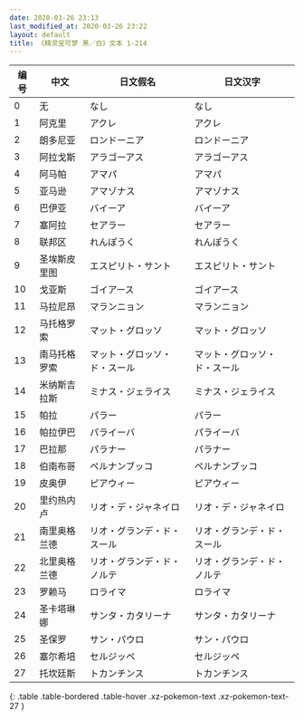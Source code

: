 ```yaml
---
date: 2020-03-26 23:13
last_modified_at: 2020-03-26 23:22
layout: default
title: 《精灵宝可梦 黑／白》文本 1-214
---
```

| 编号 | 中文 | 日文假名 | 日文汉字 |
| ---- | ---- | ---- | --- |
| 0 | 无 | なし | なし |
| 1 | 阿克里 | アクレ | アクレ |
| 2 | 朗多尼亚 | ロンドーニア | ロンドーニア |
| 3 | 阿拉戈斯 | アラゴーアス | アラゴーアス |
| 4 | 阿马帕 | アマパ | アマパ |
| 5 | 亚马逊 | アマゾナス | アマゾナス |
| 6 | 巴伊亚 | バイーア | バイーア |
| 7 | 塞阿拉 | セアラー | セアラー |
| 8 | 联邦区 | れんぽうく | れんぽうく |
| 9 | 圣埃斯皮里图 | エスピリト・サント | エスピリト・サント |
| 10 | 戈亚斯 | ゴイアース | ゴイアース |
| 11 | 马拉尼昂 | マランニョン | マランニョン |
| 12 | 马托格罗索 | マット・グロッソ | マット・グロッソ |
| 13 | 南马托格罗索 | マット・グロッソ・ド・スール | マット・グロッソ・ド・スール |
| 14 | 米纳斯吉拉斯 | ミナス・ジェライス | ミナス・ジェライス |
| 15 | 帕拉 | パラー | パラー |
| 16 | 帕拉伊巴 | パライーバ | パライーバ |
| 17 | 巴拉那 | パラナー | パラナー |
| 18 | 伯南布哥 | ペルナンブッコ | ペルナンブッコ |
| 19 | 皮奥伊 | ピアウィー | ピアウィー |
| 20 | 里约热内卢 | リオ・デ・ジャネイロ | リオ・デ・ジャネイロ |
| 21 | 南里奥格兰德 | リオ・グランデ・ド・スール | リオ・グランデ・ド・スール |
| 22 | 北里奥格兰德 | リオ・グランデ・ド・ノルテ | リオ・グランデ・ド・ノルテ |
| 23 | 罗赖马 | ロライマ | ロライマ |
| 24 | 圣卡塔琳娜 | サンタ・カタリーナ | サンタ・カタリーナ |
| 25 | 圣保罗 | サン・パウロ | サン・パウロ |
| 26 | 塞尔希培 | セルジッペ | セルジッペ |
| 27 | 托坎廷斯 | トカンチンス | トカンチンス |
{: .table .table-bordered .table-hover .xz-pokemon-text .xz-pokemon-text-27 }